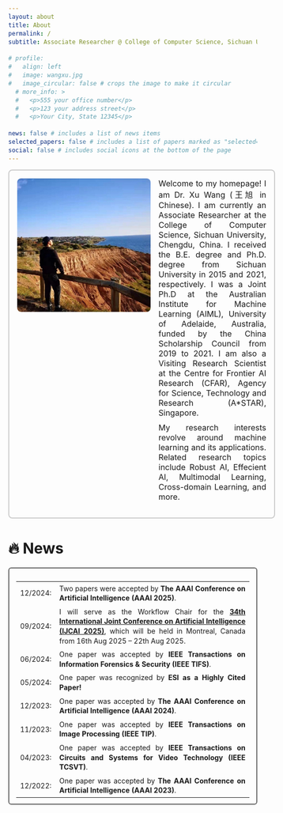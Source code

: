 ```yaml
---
layout: about
title: About
permalink: /
subtitle: Associate Researcher @ College of Computer Science, Sichuan University

# profile:
#   align: left
#   image: wangxu.jpg
#   image_circular: false # crops the image to make it circular
  # more_info: >
  #   <p>555 your office number</p>
  #   <p>123 your address street</p>
  #   <p>Your City, State 12345</p>

news: false # includes a list of news items
selected_papers: false # includes a list of papers marked as "selected={true}"
social: false # includes social icons at the bottom of the page
---
```


<!-- <div class="boxmine" style="width:100%;">
<p align="justify" style="font-size: 17px;">
Welcome to my homepage! I am Dr. Xu Wang (王旭). I am currently an Associate Researcher at the College of Computer Science, Sichuan University. I received the B.E. degree and Ph.D. degree from Sichuan University in 2015 and 2021, respectively. I was a Joint Ph.D at the Australian Institute for Machine Learning (AIML), University of Adelaide, funded by the China Scholarship Council from 2019 to 2021. I am also a Visiting Research Scientist at the Centre for Frontier AI Research (CFAR), Agency for Science, Technology and Research (A*STAR), Singapore.
</p>

<p align="justify" style="font-size: 17px;">
My research interests revolve around machine learning and its applications. Related research topics include Robust AI, Effecient AI, multimodal learning, cross-domain learning, and more. 
<a href="https://scholar.google.com/citations?user=XTOXhy4AAAAJ&hl=en"></a> 
</p>
</div> -->

<!-- 🔥 <strong style="font-size: 20px;"> News </strong>
<ul style="text-align: justify; margin: 0; padding: 0;">
    <li>[Dec 2024] Two papers were accepted by The AAAI Conference on Artificial Intelligence (AAAI 2025, CCF-A). Congratulations to Chao and Zi-niu!</li>
    <li>[Sep 2024] I will serve as the Workflow Chair for the 34th International Joint Conference on Artificial Intelligence (IJCAI 2025, CCF-A), which will be held in Montreal, Canada from 16th Aug 2025 – 22th Aug 2025.</li>
    <li>[Jun 2024] One paper was accepted by IEEE Transactions on Information Forensics & Security (IEEE TIFS, CCF-A). Congratulations to Yong!</li>
    <li>[May 2024] One paper was recognized by ESI as a Highly Cited Paper!</li>
    <li>[Dec 2023] One paper was accepted by The AAAI Conference on Artificial Intelligence (AAAI 2024, CCF-A). Congratulations to Hao-ran!</li>
    <li>[Nov 2023] One paper was accepted by IEEE Transactions on Image Processing (IEEE TIP, CCF-A). Congratulations to Peng!</li>
    <li>[Apr 2023] One paper was accepted by IEEE Transactions on Circuits and Systems for Video Technology (IEEE TCSVT, JCR-Q1). Thanks to all coauthors!</li>
    <li>[Dec 2022] One paper was accepted by The AAAI Conference on Artificial Intelligence (AAAI 2023, CCF-A). Thanks to all coauthors!</li>
</ul> -->



<div
  class="boxmine"
  style="
    width: 100%;
    border: 2px solid #cccccc;
    border-radius: 8px;
    padding: 16px;
    display: flex;
    align-items: flex-start;
    gap: 16px;
  "
>
  <!-- 图片部分 -->
  <div style="flex: 0 0 auto;">
    <img
      src="assets/img/wangxu.jpg"
      alt="Xu Wang"
      style="width: auto; height: 270px; border-radius: 8px;"
    />
  </div>

  <!-- 文本部分 -->
  <div style="flex: 1;">
    <p align="justify" style="font-size: 16px; margin: 0;">
      Welcome to my homepage! I am Dr. Xu Wang (王旭 in Chinese). I am currently an
      Associate Researcher at the College of Computer Science, Sichuan
      University, Chengdu, China. I received the B.E. degree and Ph.D. degree from Sichuan
      University in 2015 and 2021, respectively. I was a Joint Ph.D at the
      Australian Institute for Machine Learning (AIML), University of
      Adelaide, Australia, funded by the China Scholarship Council from 2019 to 2021. I
      am also a Visiting Research Scientist at the Centre for Frontier AI
      Research (CFAR), Agency for Science, Technology and Research (A*STAR),
      Singapore.
    </p>
    <p align="justify" style="font-size: 16px; margin-top: 10px;">
      My research interests revolve around machine learning and its
      applications. Related research topics include Robust AI, Effecient AI,
      Multimodal Learning, Cross-domain Learning, and more.
    </p>
  </div>
</div>


<p style="margin:22px 0px 0px 0px;"></p>

<div class="page-header" style="margin-bottom: 20px;">
  <h2 id="textbook" style="font-size:30px; margin-bottom: 10px;">🔥 <strong>News</strong></h2>
</div>
<p style="margin:20px 0px 0px 0px;"></p>

<div
  class="panel"
  style="padding:12px 14px 8px 14px; border-radius:6px; border-style: solid; border-width:2px; border-color: #666666;"
>
  <div class="media">
    <table
      class="table table-borderless"
      style="width: 100%; text-align: justify; border-spacing: 0; border-collapse: collapse;"
    >
      <tbody>
        <tr>
          <td width="50" style="text-align: justify; padding: 4px 8px; line-height: 1.4;">
            12/2024:
          </td>
          <td style="text-align: justify; padding: 4px 8px; line-height: 1.4;">
            Two papers were accepted by <strong>The AAAI Conference on Artificial
            Intelligence (AAAI 2025)</strong>.
          </td>
        </tr>
        <tr>
          <td width="50" style="text-align: justify; padding: 4px 8px; line-height: 1.4;">
            09/2024:
          </td>
          <td style="text-align: justify; padding: 4px 8px; line-height: 1.4;">
            I will serve as the Workflow Chair for the <strong><a href="https://2025.ijcai.org/">34th International Joint Conference on Artificial Intelligence (IJCAI 2025)</a></strong>, which will be
            held in Montreal, Canada from 16th Aug 2025 – 22th Aug 2025.
          </td>
        </tr>
        <tr>
          <td width="50" style="text-align: justify; padding: 4px 8px; line-height: 1.4;">
            06/2024:
          </td>
          <td style="text-align: justify; padding: 4px 8px; line-height: 1.4;">
            One paper was accepted by <strong>IEEE Transactions on Information
            Forensics & Security (IEEE TIFS)</strong>.
          </td>
        </tr>
        <tr>
          <td width="50" style="text-align: justify; padding: 4px 8px; line-height: 1.4;">
            05/2024:
          </td>
          <td style="text-align: justify; padding: 4px 8px; line-height: 1.4;">
            One paper was recognized by <strong>ESI as a Highly Cited Paper!</strong>
          </td>
        </tr>
        <tr>
          <td width="50" style="text-align: justify; padding: 4px 8px; line-height: 1.4;">
            12/2023:
          </td>
          <td style="text-align: justify; padding: 4px 8px; line-height: 1.4;">
            One paper was accepted by <strong>The AAAI Conference on Artificial
            Intelligence (AAAI 2024)</strong>.
          </td>
        </tr>
        <tr>
          <td width="50" style="text-align: justify; padding: 4px 8px; line-height: 1.4;">
            11/2023:
          </td>
          <td style="text-align: justify; padding: 4px 8px; line-height: 1.4;">
            One paper was accepted by <strong>IEEE Transactions on Image Processing
            (IEEE TIP)</strong>.
          </td>
        </tr>
        <tr>
          <td width="50" style="text-align: justify; padding: 4px 8px; line-height: 1.4;">
            04/2023:
          </td>
          <td style="text-align: justify; padding: 4px 8px; line-height: 1.4;">
            One paper was accepted by <strong>IEEE Transactions on Circuits and Systems
            for Video Technology (IEEE TCSVT)</strong>.
          </td>
        </tr>
        <tr>
          <td width="60" style="text-align: justify; padding: 4px 8px; line-height: 1.4;">
            12/2022:
          </td>
          <td style="text-align: justify; padding: 4px 8px; line-height: 1.4;">
            One paper was accepted by <strong>The AAAI Conference on Artificial
            Intelligence (AAAI 2023)</strong>.
          </td>
        </tr>
      </tbody>
    </table>
    <p style="margin:-10px 0px 0px 0px;"></p>
  </div>
</div>
